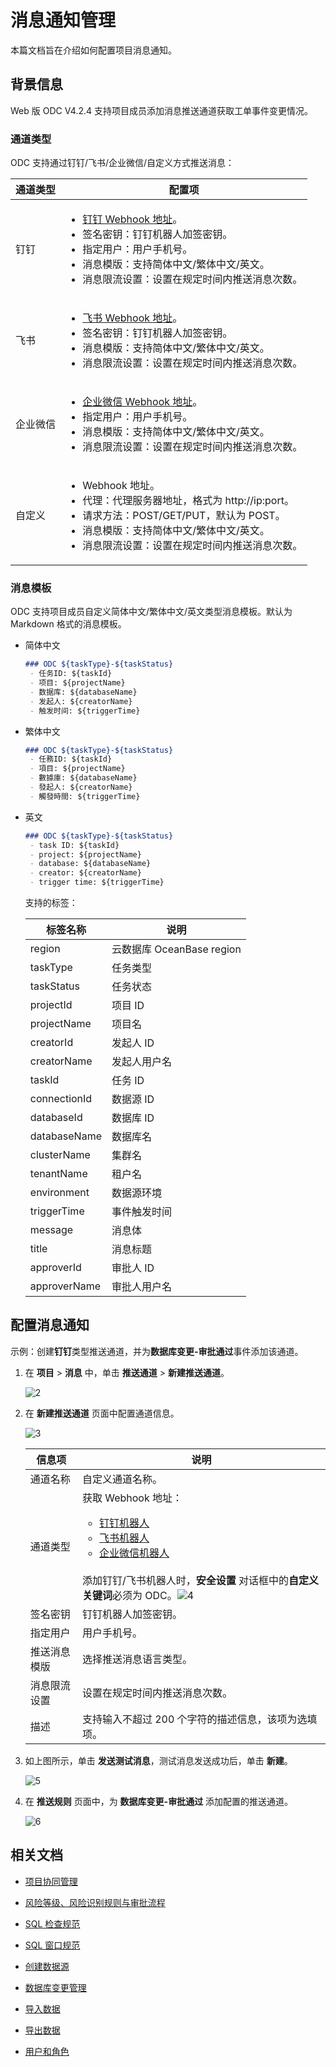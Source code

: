 # 消息通知管理

本篇文档旨在介绍如何配置项目消息通知。

## 背景信息

Web 版 ODC V4.2.4 支持项目成员添加消息推送通道获取工单事件变更情况。

### 通道类型

ODC 支持通过钉钉/飞书/企业微信/自定义方式推送消息：

|  通道类型   |配置项|
|--------|-------|
| 钉钉    | <ul><li>[钉钉 Webhook 地址](https://help.aliyun.com/zh/arms/alarm-operation-center/obtain-the-webhook-url-of-a-dingtalk-chatbot)。</li><li>签名密钥：钉钉机器人加签密钥。</li><li>指定用户：用户手机号。</li><li>消息模版：支持简体中文/繁体中文/英文。</li><li>消息限流设置：设置在规定时间内推送消息次数。</li></ul>|
| 飞书   |<ul><li>[飞书 Webhook 地址](https://open.feishu.cn/document/client-docs/bot-v3/add-custom-bot)。</li><li>签名密钥：钉钉机器人加签密钥。</li><li>消息模版：支持简体中文/繁体中文/英文。</li><li>消息限流设置：设置在规定时间内推送消息次数。</li></ul> |
| 企业微信    | <ul><li>[企业微信 Webhook 地址](https://help.aliyun.com/zh/arms/alarm-operation-center/wecom-chatbots)。</li><li>指定用户：用户手机号。</li><li>消息模版：支持简体中文/繁体中文/英文。</li><li>消息限流设置：设置在规定时间内推送消息次数。</li></ul>|
|  自定义   |<ul><li>Webhook 地址。</li><li>代理：代理服务器地址，格式为 http://ip:port。</li><li>请求方法：POST/GET/PUT，默认为 POST。</li><li>消息模版：支持简体中文/繁体中文/英文。</li><li>消息限流设置：设置在规定时间内推送消息次数。</li></ul> |

### 消息模板

ODC 支持项目成员自定义简体中文/繁体中文/英文类型消息模板。默认为 Markdown 格式的消息模板。

- 简体中文

    ```markdown
    ### ODC ${taskType}-${taskStatus}
     - 任务ID: ${taskId}
     - 项目: ${projectName}
     - 数据库: ${databaseName}
     - 发起人: ${creatorName}
     - 触发时间: ${triggerTime}
    ```

- 繁体中文

    ```markdown
    ### ODC ${taskType}-${taskStatus}
     - 任務ID: ${taskId}
     - 項目: ${projectName}
     - 數據庫: ${databaseName}
     - 發起人: ${creatorName}
     - 觸發時間: ${triggerTime}
    ```

- 英文

    ```markdown
    ### ODC ${taskType}-${taskStatus}
     - task ID: ${taskId}
     - project: ${projectName}
     - database: ${databaseName}
     - creator: ${creatorName}
     - trigger time: ${triggerTime}
    ```

  支持的标签：

  |  标签名称   |说明|
  |--------|-------|
  | region | 云数据库 OceanBase region |
  | taskType | 任务类型 |
  | taskStatus | 任务状态 |
  | projectId | 项目 ID |
  | projectName | 项目名 |
  | creatorId | 发起人 ID |
  | creatorName | 发起人用户名 |
  | taskId | 任务 ID |
  | connectionId | 数据源 ID |
  | databaseId | 数据库 ID |
  | databaseName | 数据库名 |
  | clusterName | 集群名 |
  | tenantName | 租户名 |
  | environment | 数据源环境 |
  | triggerTime | 事件触发时间 |
  | message | 消息体 |
  | title | 消息标题 |
  | approverId | 审批人 ID |
  | approverName | 审批人用户名 |

## 配置消息通知

示例：创建**钉钉**类型推送通道，并为**数据库变更-审批通过**事件添加该通道。

1. 在 **项目** > **消息** 中，单击 **推送通道** > **新建推送通道**。

    ![2](https://obbusiness-private.oss-cn-shanghai.aliyuncs.com/doc/img/odc/424/700.database-change-management/1000.message-notification/2.png)

2. 在 **新建推送通道** 页面中配置通道信息。

    ![3](https://obbusiness-private.oss-cn-shanghai.aliyuncs.com/doc/img/odc/424/700.database-change-management/1000.message-notification/3.png)

   |  信息项   |说明|
   |--------|-------|
   | 通道名称    | 自定义通道名称。|
   |通道类型|获取 Webhook 地址：<ul><li>[钉钉机器人](https://help.aliyun.com/zh/arms/alarm-operation-center/obtain-the-webhook-url-of-a-dingtalk-chatbot)</li><li>[飞书机器人](https://open.feishu.cn/document/client-docs/bot-v3/add-custom-bot)</li><li>[企业微信机器人](https://help.aliyun.com/zh/arms/alarm-operation-center/wecom-chatbots)</li></ul><br>添加钉钉/飞书机器人时，**安全设置** 对话框中的<strong>自定义关键词</strong>必须为 ODC。![4](https://obbusiness-private.oss-cn-shanghai.aliyuncs.com/doc/img/odc/424/700.database-change-management/1000.message-notification/4.png)|
   |签名密钥|钉钉机器人加签密钥。|
   |指定用户|用户手机号。|
   |推送消息模版|选择推送消息语言类型。|
   |消息限流设置|设置在规定时间内推送消息次数。|
   |描述|支持输入不超过 200 个字符的描述信息，该项为选填项。|

3. 如上图所示，单击 **发送测试消息**，测试消息发送成功后，单击 **新建**。

    ![5](https://obbusiness-private.oss-cn-shanghai.aliyuncs.com/doc/img/odc/424/700.database-change-management/1000.message-notification/5.png)

4. 在 **推送规则** 页面中，为 **数据库变更-审批通过** 添加配置的推送通道。

    ![6](https://obbusiness-private.oss-cn-shanghai.aliyuncs.com/doc/img/odc/424/700.database-change-management/1000.message-notification/6.png)

## 相关文档

- [项目协同管理](../700.database-change-management/200.project-collaborative-management.md)

- [风险等级、风险识别规则与审批流程](../700.database-change-management/300.risk-level-risk-identification-rules-and-approval-process.md)

- [SQL 检查规范](../700.database-change-management/400.sql-check-specification.md)

- [SQL 窗口规范](../700.database-change-management/500.sql-window-specification.md)

- [创建数据源](../400.connection-management/100.create-a-personal-connection.md)

- [数据库变更管理](../700.database-change-management/600.database-change.md)

- [导入数据](../600.import-and-export/100.import-data.md)

- [导出数据](../600.import-and-export/200.export-data.md)

- [用户和角色](100.user-permission-and-management/100.odc-users-and-roles.md)